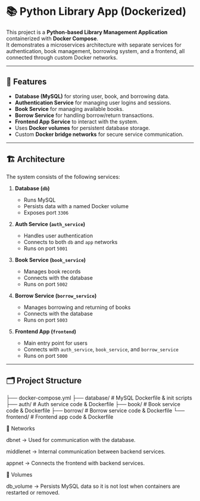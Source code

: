 # 📚 Python Library App (Dockerized)

This project is a **Python-based Library Management Application** containerized with **Docker Compose**.  
It demonstrates a microservices architecture with separate services for authentication, book management, borrowing system, and a frontend, all connected through custom Docker networks.

---

## 🚀 Features
- **Database (MySQL)** for storing user, book, and borrowing data.
- **Authentication Service** for managing user logins and sessions.
- **Book Service** for managing available books.
- **Borrow Service** for handling borrow/return transactions.
- **Frontend App Service** to interact with the system.
- Uses **Docker volumes** for persistent database storage.
- Custom **Docker bridge networks** for secure service communication.

---

## 🏗️ Architecture
The system consists of the following services:

1. **Database (`db`)**
   - Runs MySQL
   - Persists data with a named Docker volume
   - Exposes port `3306`

2. **Auth Service (`auth_service`)**
   - Handles user authentication
   - Connects to both `db` and `app` networks
   - Runs on port `5001`

3. **Book Service (`book_service`)**
   - Manages book records
   - Connects with the database
   - Runs on port `5002`

4. **Borrow Service (`borrow_service`)**
   - Manages borrowing and returning of books
   - Connects with the database
   - Runs on port `5003`

5. **Frontend App (`frontend`)**
   - Main entry point for users
   - Connects with `auth_service`, `book_service`, and `borrow_service`
   - Runs on port `5000`

---

## 🗂️ Project Structure

├── docker-compose.yml
├── database/ # MySQL Dockerfile & init scripts
├── auth/ # Auth service code & Dockerfile
├── book/ # Book service code & Dockerfile
├── borrow/ # Borrow service code & Dockerfile
└── frontend/ # Frontend app code & Dockerfile

🔌 Networks

dbnet → Used for communication with the database.

middlenet → Internal communication between backend services.

appnet → Connects the frontend with backend services.

💾 Volumes

db_volume → Persists MySQL data so it is not lost when containers are restarted or removed.
 
